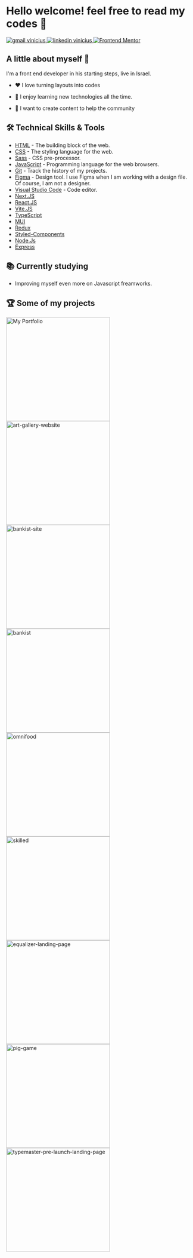 # Hello welcome! feel free to read my codes 🤯

<!--![](./img/banner.jpg)-->

<div align="left">
<a href="mailto:viniciush2015@gmail.com" target="_blank" display='inline'>
 <img src="https://img.shields.io/badge/Gmail-D14836?style=for-the-badge&logo=gmail&logoColor=white" alt="gmail vinicius"></img>
</a>

<a href="https://www.linkedin.com/in/vinícius-henrique-7a2533229/" target="_blank">
<img src="https://img.shields.io/badge/LinkedIn-0077B5?style=for-the-badge&logo=linkedin&logoColor=white" alt="linkedin vinicius"></img>
</a>
<a href="https://www.frontendmentor.io/profile/viniciusshenri96" target="_blank"><img src="https://img.shields.io/badge/Frontend Mentor-Vinicius Henrique-informational?style=for-the-badge&logo=frontendmentor" alt="Frontend Mentor" /></a> 
</div>

## A little about myself 👋

I'm a front end developer in his starting steps, live in Israel.

- ❤️ I love turning layouts into codes

- 📖 I enjoy learning new technologies all the time.

- 🚀 I want to create content to help the community

## 🛠️ Technical Skills & Tools

- [HTML](https://developer.mozilla.org/en-US/docs/Web/html) - The building block of the web.
- [CSS](https://developer.mozilla.org/en-US/docs/Web/css) - The styling language for the web.
- [Sass](https://sass-lang.com/) - CSS pre-processor.
- [JavaScript](https://developer.mozilla.org/en-US/docs/Web/javascript) - Programming language for the web browsers.
- [Git](https://git-scm.com/) - Track the history of my projects.
- [Figma](https://www.figma.com/) - Design tool. I use Figma when I am working with a design file. Of course, I am not a designer.
- [Visual Studio Code](https://code.visualstudio.com/) - Code editor.
- [Next.JS](https://nextjs.org/)
- [React.JS](https://reactjs.org/)
- [Vite.JS](https://vitejs.dev/)
- [TypeScript](https://www.typescriptlang.org/)
- [MUI](https://mui.com/)
- [Redux](https://redux.js.org/)
- [Styled-Components](https://styled-components.com/)
- [Node.Js](https://nodejs.org/en/)
- [Express](https://expressjs.com/)

## 📚 Currently studying

- Improving myself even more on Javascript freamworks.

## 🏆 Some of my projects

<!-- Repo info cards - https://github.com/anuraghazra/github-readme-stats -->
<!-- Small repo cards (fork) - https://github.com/DenverCoder1/github-readme-stats -->
<p align="left">
  <a href="https://github.com/ronrk/RonRock-Portfolio"><img width="278" src="https://ron-rock-portfolio-jw1vgkrmj-ronrk.vercel.app" alt="My Portfolio"></a>
  <a href="https://github.com/viniciusshenri96/art-gallery-website"><img width="278" src="https://denvercoder1-github-readme-stats.vercel.app/api/pin/?username=viniciusshenri96&repo=art-gallery-website&theme=react&bg_color=1F2937&title_color=F85D7F&hide_border=true&icon_color=F8D866&show_icons=false" alt="art-gallery-website"></a>
  <a href="https://github.com/viniciusshenri96/bankist-site"><img width="278" src="https://denvercoder1-github-readme-stats.vercel.app/api/pin?username=viniciusshenri96&repo=bankist-site&theme=react&bg_color=1F2937&title_color=F85D7F&hide_border=true&icon_color=F8D866&show_icons=false" alt="bankist-site"></a>
  <a href="https://github.com/viniciusshenri96/bankist"><img width="278" src="https://denvercoder1-github-readme-stats.vercel.app/api/pin/?username=viniciusshenri96&repo=bankist&theme=react&bg_color=1F2937&title_color=F85D7F&hide_border=true&icon_color=F8D866&show_icons=false" alt="bankist"></a>
  <a href="https://github.com/viniciusshenri96/omnifood"><img width="278" src="https://denvercoder1-github-readme-stats.vercel.app/api/pin/?username=viniciusshenri96&repo=omnifood&theme=react&bg_color=1F2937&title_color=F85D7F&hide_border=true&icon_color=F8D866&show_icons=false" alt="omnifood"></a>
  <a href="https://github.com/viniciusshenri96/skilled"><img width="278" src="https://denvercoder1-github-readme-stats.vercel.app/api/pin/?username=viniciusshenri96&repo=skilled&theme=react&bg_color=1F2937&title_color=F85D7F&hide_border=true&icon_color=F8D866&show_icons=false" alt="skilled"></a>
  <a href="https://github.com/viniciusshenri96/equalizer-landing-page"><img width="278" src="https://denvercoder1-github-readme-stats.vercel.app/api/pin/?username=viniciusshenri96&repo=equalizer-landing-page&theme=react&bg_color=1F2937&title_color=F85D7F&hide_border=true&icon_color=F8D866&show_icons=false&show_description=false" alt="equalizer-landing-page"></a>
  <a href="https://github.com/viniciusshenri96/pig-game"><img width="278" src="https://denvercoder1-github-readme-stats.vercel.app/api/pin/?username=viniciusshenri96&repo=pig-game&theme=react&bg_color=1F2937&title_color=F85D7F&hide_border=true&icon_color=F8D866&show_icons=false&show_description=false" alt="pig-game"></a>
  <a href="https://github.com/viniciusshenri96/typemaster-pre-launch-landing-page"><img width="278" src="https://denvercoder1-github-readme-stats.vercel.app/api/pin/?username=viniciusshenri96&repo=typemaster-pre-launch-landing-page&theme=react&bg_color=1F2937&title_color=F85D7F&hide_border=true&icon_color=F8D866&show_icons=false&show_description=false" alt="typemaster-pre-launch-landing-page"></a>

